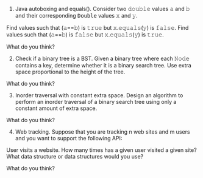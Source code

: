 1. Java autoboxing and equals(). Consider two 𝚍𝚘𝚞𝚋𝚕𝚎 values 𝚊 and 𝚋 and their corresponding <tt>Double</tt> values 𝚡 and 𝚢.

  Find values such that (𝚊==𝚋) is 𝚝𝚛𝚞𝚎 but 𝚡.𝚎𝚚𝚞𝚊𝚕𝚜(𝚢) is 𝚏𝚊𝚕𝚜𝚎.
  Find values such that (𝚊==𝚋) is 𝚏𝚊𝚕𝚜𝚎 but 𝚡.𝚎𝚚𝚞𝚊𝚕𝚜(𝚢) is 𝚝𝚛𝚞𝚎.

  What do you think?

2. Check if a binary tree is a BST. Given a binary tree where each 𝙽𝚘𝚍𝚎 contains a key, determine whether it is a binary search tree. Use extra space proportional to the height of the tree.

  What do you think?

3. Inorder traversal with constant extra space. Design an algorithm to perform an inorder traversal of a binary search tree using only a constant amount of extra space.

  What do you think?

4. Web tracking. Suppose that you are tracking n web sites and m users and you want to support the following API:

  User visits a website.
  How many times has a given user visited a given site?
  What data structure or data structures would you use?

  What do you think?
